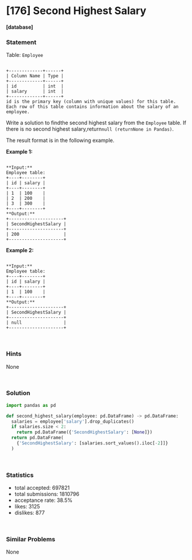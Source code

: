 # [176] Second Highest Salary

**[database]**

### Statement

Table: `Employee`

```

+-------------+------+
| Column Name | Type |
+-------------+------+
| id          | int  |
| salary      | int  |
+-------------+------+
id is the primary key (column with unique values) for this table.
Each row of this table contains information about the salary of an employee.

```




Write a solution to findthe second highest salary from the `Employee` table. If there is no second highest salary,return`null (returnNone in Pandas)`.

The result format is in the following example.


**Example 1:**

```

**Input:** 
Employee table:
+----+--------+
| id | salary |
+----+--------+
| 1  | 100    |
| 2  | 200    |
| 3  | 300    |
+----+--------+
**Output:** 
+---------------------+
| SecondHighestSalary |
+---------------------+
| 200                 |
+---------------------+

```

**Example 2:**

```

**Input:** 
Employee table:
+----+--------+
| id | salary |
+----+--------+
| 1  | 100    |
+----+--------+
**Output:** 
+---------------------+
| SecondHighestSalary |
+---------------------+
| null                |
+---------------------+

```


<br />

### Hints

None

<br />

### Solution

```py
import pandas as pd

def second_highest_salary(employee: pd.DataFrame) -> pd.DataFrame:
  salaries = employee['salary'].drop_duplicates()
  if salaries.size < 2:
    return pd.DataFrame({'SecondHighestSalary': [None]})
  return pd.DataFrame(
    {'SecondHighestSalary': [salaries.sort_values().iloc[-2]]}
  )
```

<br />

### Statistics

- total accepted: 697821
- total submissions: 1810796
- acceptance rate: 38.5%
- likes: 3125
- dislikes: 877

<br />

### Similar Problems

None
